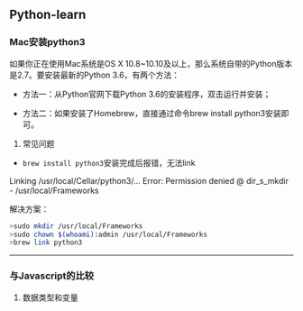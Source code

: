 ## Python-learn

### Mac安装python3

如果你正在使用Mac系统是OS X 10.8~10.10及以上，那么系统自带的Python版本是2.7。要安装最新的Python 3.6，有两个方法：

* 方法一：从Python官网下载Python 3.6的安装程序，双击运行并安装；

* 方法二：如果安装了Homebrew，直接通过命令brew install python3安装即可。

1. 常见问题

* `brew install python3`安装完成后报错，无法link

Linking /usr/local/Cellar/python3/... Error: Permission denied @ dir_s_mkdir - /usr/local/Frameworks

解决方案：

```bash
>sudo mkdir /usr/local/Frameworks
>sudo chown $(whoami):admin /usr/local/Frameworks
>brew link python3
```


---
### 与Javascript的比较

1. 数据类型和变量
